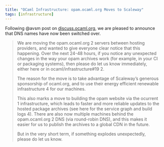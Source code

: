 ```yaml
---
title: "OCaml Infrastructure: opam.ocaml.org Moves to Scaleway"
tags: [infrastructure]
---
```


Following @avsm post on [discuss.ocaml.org](https://discuss.ocaml.org/t/migration-opam-ocaml-org-moving-providers-this-week/11606), we are pleased to announce that DNS names have now been switched over.

> We are moving the opam.ocaml.org 2 servers between hosting providers, and wanted to give everyone clear notice that this happening. Over the next 24-48 hours, if you notice any unexpected changes in the way your opam archives work (for example, in your CI or packaging systems), then please do let us know immediately, either here or in ocaml/infrastructure#19 2.
> 
> The reason for the move is to take advantage of Scaleway’s generous sponsorship of ocaml.org, and to use their energy efficient renewable infrastructure 4 for our machines.
> 
> This also marks a move to building the opam website via the ocurrent 1 infrastructure, which leads to faster and more reliable updates to the hosted package archives (see here for the service graph and build logs 4). There are also now multiple machines behind the opam.ocaml.org 2 DNS (via round-robin DNS), and this makes it easier for us to publish the archives to a global CDN in the future.
> 
> But in the very short term, if something explodes unexpectedly, please do let us know.
